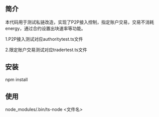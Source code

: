 ## 简介
本代码用于测试私链改造，实现了P2P接入控制，指定账户交易，交易不消耗energy，通过合约设置出块速率等功能。

1.P2P接入测试对应authoritytest.ts文件

2.限定账户交易测试对应tradertest.ts文件

## 安装
npm install 

## 使用
node_modules/.bin/ts-node <文件名> 